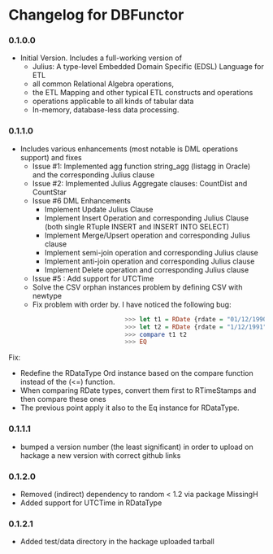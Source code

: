 ﻿# Changelog for DBFunctor

### 0.1.0.0
 - Initial Version. Includes a full-working version of 
	 - Julius: A type-level Embedded Domain Specific (EDSL) Language for ETL
	 - all common Relational Algebra operations, 
	 - the ETL Mapping and other typical ETL constructs and operations
	 - operations applicable to all kinds of tabular data
	 - In-memory, database-less data processing.
	 
### 0.1.1.0
 - Includes various enhancements (most notable is DML operations support) and fixes 
	 - Issue #1: Implemented agg function string_agg (listagg in Oracle) and the corresponding Julius clause
	 - Issue #2: Implemented Julius Aggregate clauses: CountDist and CountStar
	 - Issue #6 DML Enhancements
	 	- Implement Update Julius Clause
	 	- Implement Insert Operation and corresponding Julius Clause (both single RTuple INSERT and INSERT INTO SELECT) 
	 	- Implement Merge/Upsert operation and corresponding Julius clause
	 	- Implement semi-join operation and corresponding Julius clause
	 	- Implement anti-join operation and corresponding Julius clause
	 	- Implement Delete operation and corresponding Julius clause
	 - Issue #5 : Add support for UTCTime
	 - Solve the CSV orphan instances problem by defining CSV with newtype
	 - Fix problem with order by. I have noticed the following bug:
```Haskell
								>>> let t1 = RDate {rdate = "01/12/1990", dtformat = "DD/MM/YYYY"}
								>>> let t2 = RDate {rdate = "1/12/1991", dtformat = "DD/MM/YYYY"}
								>>>	compare t1 t2
								>>>	EQ
```
Fix: 
- Redefine the RDataType Ord instance based on the compare function instead of the (<=) function.
- When comparing RDate types, convert them first to RTimeStamps and then compare these ones
- The previous point apply it also to the Eq instance for RDataType.

### 0.1.1.1
- bumped a version number (the least significant) in order to upload on hackage a new version with correct github links

### 0.1.2.0
- Removed (indirect) dependency to random < 1.2 via package MissingH
- Added support for UTCTime in RDataType 

### 0.1.2.1
- Added test/data directory in the hackage uploaded tarball
